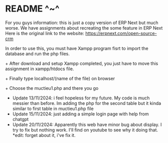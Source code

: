 README ^~^
================================================
For you guys information: this is just a copy version of ERP Next but much worse. We have assignments about recreating the some feature in ERP Next
Here is the original link to the website: https://erpnext.com/open-source-crm

<p>In order to use this, you must have Xampp program fisrt to import the database and run the php files.</p>
<p>+ After download and setup Xampp completed, you just have to move this assignment in xampp/htdocs file.</p>
<p>+ Finally type localhost/(name of the file) on browser</p>
<p>+ Choose the muctieu1.php and there you go</p>

+ Update 13/11/2024:
i feel hopeless for my future. My code is much messier than before. Im adding the php for the second table but it kinda similar to first table in muctieu1.php file
+ Update 15/11/2024:
just adding a simple login page with help from chatgpt
+ Update 20/11/2024:
Apparently this web have minor bug about display. I try to fix but nothing work. I'll find on youtube to see why it doing that.
*edit: forget about it, i've fix it.
